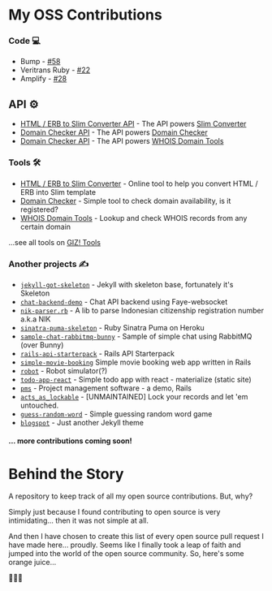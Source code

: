 # My OSS Contributions

### Code 💻

- Bump - [#58](https://github.com/gregorym/bump/pull/58)
- Veritrans Ruby - [#22](https://github.com/veritrans/veritrans-ruby/pull/22)
- Amplify - [#28](https://github.com/ageitgey/amplify/pull/28)

## API ⚙️

- [HTML / ERB to Slim Converter API](https://github.com/gizipp/slim-converter-api) - The API powers [Slim Converter](https://tools.gizipp.com/html-erb-to-slim)
- [Domain Checker API](https://github.com/gizipp/domain-checker-api) - The API powers [Domain Checker](https://tools.gizipp.com/domain-checker)
- [Domain Checker API](https://github.com/gizipp/whois-domain-api) - The API powers [WHOIS Domain Tools](https://tools.gizipp.com/whois-domain-tools)

### Tools 🛠️

- [HTML / ERB to Slim Converter](https://tools.gizipp.com/html-erb-to-slim) - Online tool to help you convert HTML / ERB into Slim template
- [Domain Checker](https://tools.gizipp.com/domain-checker) - Simple tool to check domain availability, is it registered?
- [WHOIS Domain Tools](https://tools.gizipp.com/whois-domain-tools) - Lookup and check WHOIS records from any certain domain

...see all tools on [GIZ! Tools](https://tools.gizipp.com)

### Another projects ✍️

- [`jekyll-got-skeleton`](https://github.com/gizipp/jekyll-got-skeleton) - Jekyll with skeleton base, fortunately it's Skeleton
- [`chat-backend-demo`](https://github.com/gizipp/chat-backend-demo) - Chat API backend using Faye-websocket
- [`nik-parser.rb`](https://github.com/gizipp/nik-parser.rb) - A lib to parse Indonesian citizenship registration number a.k.a NIK
- [`sinatra-puma-skeleton`](https://github.com/gizipp/sinatra-puma-skeleton) - Ruby Sinatra Puma on Heroku
- [`sample-chat-rabbitmq-bunny`](https://github.com/gizipp/sample-chat-rabbitmq-bunny) - Sample of simple chat using RabbitMQ (over Bunny)
- [`rails-api-starterpack`](https://github.com/gizipp/rails-api-starterpack) - Rails API Starterpack
- [`simple-movie-booking`](https://github.com/gizipp/simple-movie-booking) Simple movie booking web app written in Rails
- [`robot`](https://github.com/gizipp/robot) - Robot simulator(?)
- [`todo-app-react`](https://github.com/gizipp/todo-app-react) - Simple todo app with react - materialize (static site)
- [`pms`](https://github.com/gizipp/pms) - Project management software - a demo, Rails
- [`acts_as_lockable`](`https://github.com/gizipp/acts_as_lockable`) - [UNMAINTAINED] Lock your records and let 'em untouched.
- [`guess-random-word`](https://github.com/gizipp/guess-random-word) - Simple guessing random word game
- [`blogspot`](https://github.com/gizipp/blogspot) - Just another Jekyll theme

#### ... more contributions coming soon!

# Behind the Story

A repository to keep track of all my open source contributions. But, why?

Simply just because I found contributing to open source is very intimidating... then it was not simple at all.

And then I have chosen to create this list of every open source pull request I have made here... proudly. Seems like I finally took a leap of faith and jumped into the world of the open source community. So, here's some orange juice... 

🍹🍹🍹
